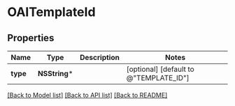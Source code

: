 # OAITemplateId

## Properties
Name | Type | Description | Notes
------------ | ------------- | ------------- | -------------
**type** | **NSString*** |  | [optional] [default to @"TEMPLATE_ID"]

[[Back to Model list]](../README.md#documentation-for-models) [[Back to API list]](../README.md#documentation-for-api-endpoints) [[Back to README]](../README.md)


